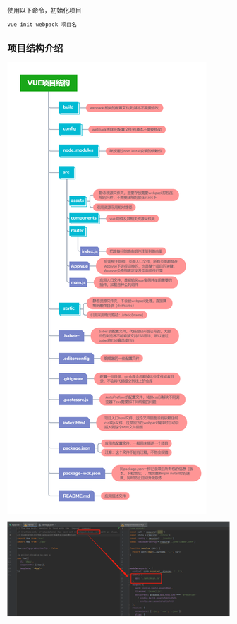 使用以下命令，初始化项目
```bash
vue init webpack 项目名
```

## 项目结构介绍


![VUE项目结构](../image/image-000003-1.png)




![image-20200722183626802](../image/image-000003-2.png)
